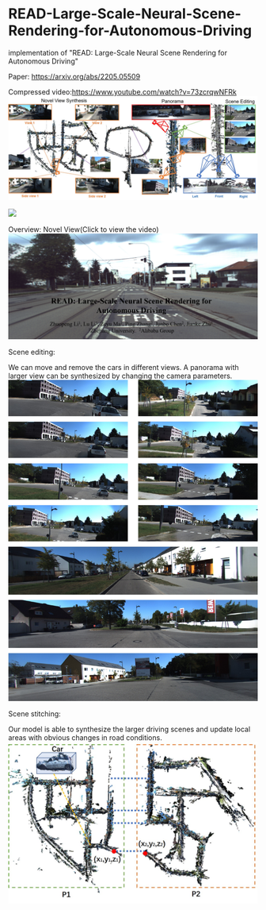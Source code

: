 # READ-Large-Scale-Neural-Scene-Rendering-for-Autonomous-Driving
implementation of "READ:  Large-Scale Neural Scene Rendering for Autonomous Driving"

Paper: https://arxiv.org/abs/2205.05509

Compressed video:https://www.youtube.com/watch?v=73zcrqwNFRk
![contents](./image/main.jpg)


<!--- 
# [![Watch the video](https://i.ytimg.com/an_webp/kC-bwky4e7Q/mqdefault_6s.webp?du=3000&sqp=CIDh7JMG&rs=AOn4CLAE5KzsOlrQzpZVB2DYJbC4UMOhGQ)](https://youtu.be/kC-bwky4e7Q)--> 
[<img src="https://i.ytimg.com/an_webp/kC-bwky4e7Q/mqdefault_6s.webp?du=3000&sqp=CIDh7JMG&rs=AOn4CLAE5KzsOlrQzpZVB2DYJbC4UMOhGQ" width="60%">](https://youtu.be/73zcrqwNFRk)

Overview: 
Novel View(Click to view the video)
[![Watch the video](./image/video.png)](https://youtu.be/73zcrqwNFRk)

Scene editing:

We can move and remove the cars in different views. A panorama with larger view can be synthesized by changing the camera parameters.
![contents](./image/SceneEdit.jpg)


Scene stitching:

Our model is able to synthesize the larger driving scenes and update local areas with obvious changes in road conditions. 
![contents](./image/Scene_Stitching.jpg)


